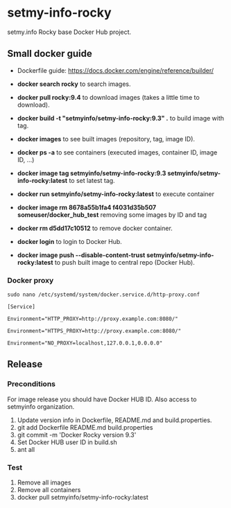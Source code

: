 # setmy-info-rocky

setmy.info Rocky base Docker Hub project.

## Small docker guide

* Dockerfile guide: https://docs.docker.com/engine/reference/builder/

* **docker search rocky** to search images.

* **docker pull rocky:9.4** to download images (takes a little time to download).

* **docker build -t "setmyinfo/setmy-info-rocky:9.3" .** to build image with tag.

* **docker images** to see built images (repository, tag, image ID).

* **docker ps -a** to see containers (executed images, container ID, image ID, ...)

* **docker image tag setmyinfo/setmy-info-rocky:9.3 setmyinfo/setmy-info-rocky:latest** to set latest tag.

* **docker run setmyinfo/setmy-info-rocky:latest** to execute container

* **docker image rm 8678a55b1fa4 f4031d35b507 someuser/docker_hub_test** removing some images by ID and tag

* **docker rm d5dd17c10512** to remove docker container.

* **docker login** to login to Docker Hub.

* **docker image push --disable-content-trust setmyinfo/setmy-info-rocky:latest** to push built image to central repo (Docker Hub).

### Docker proxy

    sudo nano /etc/systemd/system/docker.service.d/http-proxy.conf

    [Service]

    Environment="HTTP_PROXY=http://proxy.example.com:8080/"

    Environment="HTTPS_PROXY=http://proxy.example.com:8080/"

    Environment="NO_PROXY=localhost,127.0.0.1,0.0.0.0"

## Release

### Preconditions

For image release you should have Docker HUB ID. Also access to setmyinfo organization.

1. Update version info in Dockerfile, README.md and build.properties.
2. git add Dockerfile README.md build.properties
3. git commit -m 'Docker Rocky version 9.3'
4. Set Docker HUB user ID in build.sh
5. ant all

### Test

1. Remove all images
2. Remove all containers
3. docker pull setmyinfo/setmy-info-rocky:latest
